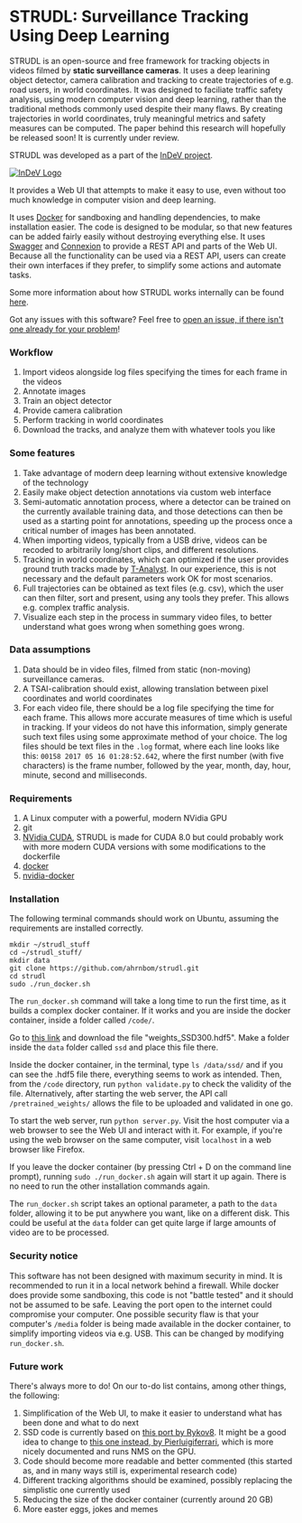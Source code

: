 # STRUDL: Surveillance Tracking Using Deep Learning

STRUDL is an open-source and free framework for tracking objects in videos filmed by **static surveillance cameras**. It uses a deep learining object detector, camera calibration and tracking to create trajectories of e.g. road users, in world coordinates. It was designed to faciliate traffic safety analysis, using modern computer vision and deep learning, rather than the traditional methods commonly used despite their many flaws. By creating trajectories in world coordinates, truly meaningful metrics and safety measures can be computed. The paper behind this research will hopefully be released soon! It is currently under review.

STRUDL was developed as a part of the [InDeV project](https://www.indev-project.eu). 

[![InDeV Logo](https://www.indev-project.eu/SiteGlobals/StyleBundles/CSS/screen/InDeV/indevSub_logo.jpg?__blob=normal&v=10)](https://www.indev-project.eu)

It provides a Web UI that attempts to make it easy to use, even without too much knowledge in computer vision and deep learning. 

It uses [Docker](https://www.docker.com/) for sandboxing and handling dependencies, to make installation easier. The code is designed to be modular, so that new features can be added fairly easily without destroying everything else. It uses [Swagger](https://swagger.io/) and [Connexion](https://github.com/zalando/connexion) to provide a REST API and parts of the Web UI. Because all the functionality can be used via a REST API, users can create their own interfaces if they prefer, to simplify some actions and automate tasks.

Some more information about how STRUDL works internally can be found [here](details.md).

Got any issues with this software? Feel free to [open an issue, if there isn't one already for your problem](https://github.com/ahrnbom/strudl/issues)!

### Workflow
1. Import videos alongside log files specifying the times for each frame in the videos
2. Annotate images
3. Train an object detector
4. Provide camera calibration
5. Perform tracking in world coordinates
6. Download the tracks, and analyze them with whatever tools you like

### Some features
1. Take advantage of modern deep learning without extensive knowledge of the technology
1. Easily make object detection annotations via custom web interface
1. Semi-automatic annotation process, where a detector can be trained on the currently available training data, and those detections can then be used as a starting point for annotations, speeding up the process once a critical number of images has been annotated.
1. When importing videos, typically from a USB drive, videos can be recoded to arbitrarily long/short clips, and different resolutions.
1. Tracking in world coordinates, which can optimized if the user provides ground truth tracks made by [T-Analyst](https://bitbucket.org/TrafficAndRoads/tanalyst/wiki/Manual). In our experience, this is not necessary and the default parameters work OK for most scenarios.
1. Full trajectories can be obtained as text files (e.g. csv), which the user can then filter, sort and present, using any tools they prefer. This allows e.g. complex traffic analysis.
1. Visualize each step in the process in summary video files, to better understand what goes wrong when something goes wrong.

### Data assumptions
1. Data should be in video files, filmed from static (non-moving) surveillance cameras.
1. A TSAI-calibration should exist, allowing translation between pixel coordinates and world coordinates
1. For each video file, there should be a log file specifying the time for each frame. This allows more accurate measures of time which is useful in tracking. If your videos do not have this information, simply generate such text files using some approximate method of your choice. The log files should be text files in the `.log` format, where each line looks like this: `00158 2017 05 16 01:28:52.642`, where the first number (with five characters) is the frame number, followed by the year, month, day, hour, minute, second and milliseconds.

### Requirements

1. A Linux computer with a powerful, modern NVidia GPU
1. git
1. [NVidia CUDA](https://developer.nvidia.com/cuda-downloads), STRUDL is made for CUDA 8.0 but could probably work with more modern CUDA versions with some modifications to the dockerfile
1. [docker](https://docs.docker.com/install/)
1. [nvidia-docker](https://github.com/NVIDIA/nvidia-docker)

### Installation
The following terminal commands should work on Ubuntu, assuming the requirements are installed correctly.

```
mkdir ~/strudl_stuff
cd ~/strudl_stuff/
mkdir data
git clone https://github.com/ahrnbom/strudl.git
cd strudl
sudo ./run_docker.sh
```

The `run_docker.sh` command will take a long time to run the first time, as it builds a complex docker container.
If it works and you are inside the docker container, inside a folder called `/code/`.

Go to [this link](https://mega.nz/#F!7RowVLCL!q3cEVRK9jyOSB9el3SssIA) and download the file "weights_SSD300.hdf5". Make a folder inside the `data` folder called `ssd` and place this file there.

Inside the docker container, in the terminal, type `ls /data/ssd/` and if you can see the .hdf5 file there, everything seems to work as intended. Then, from the `/code` directory, run `python validate.py` to check the validity of the file. Alternatively, after starting the web server, the API call `/pretrained_weights/` allows the file to be uploaded and validated in one go.

To start the web server, run `python server.py`. Visit the host computer via a web browser to see the Web UI and interact with it. For example, if you're using the web browser on the same computer, visit `localhost` in a web browser like Firefox.

If you leave the docker container (by pressing Ctrl + D on the command line prompt), running `sudo ./run_docker.sh` again will start it up again. There is no need to run the other installation commands again.

The `run_docker.sh` script takes an optional parameter, a path to the `data` folder, allowing it to be put anywhere you want, like on a different disk. This could be useful at the `data` folder can get quite large if large amounts of video are to be processed.

### Security notice
This software has not been designed with maximum security in mind. It is recommended to run it in a local network behind a firewall. While docker does provide some sandboxing, this code is not "battle tested" and it should not be assumed to be safe. Leaving the port open to the internet could compromise your computer. One possible security flaw is that your computer's `/media` folder is being made available in the docker container, to simplify importing videos via e.g. USB. This can be changed by modifying `run_docker.sh`.

### Future work
There's always more to do! On our to-do list contains, among other things, the following:

1. Simplification of the Web UI, to make it easier to understand what has been done and what to do next
1. SSD code is currently based on [this port by Rykov8](https://github.com/rykov8/ssd_keras). It might be a good idea to change to [this one instead, by Pierluigiferrari](https://github.com/pierluigiferrari/ssd_keras), which is more nicely documented and runs NMS on the GPU.
1. Code should become more readable and better commented (this started as, and in many ways still is, experimental research code)
1. Different tracking algorithms should be examined, possibly replacing the simplistic one currently used
1. Reducing the size of the docker container (currently around 20 GB)
1. More easter eggs, jokes and memes 
